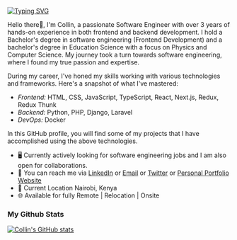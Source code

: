 [![Typing SVG](https://readme-typing-svg.demolab.com?font=Fira+Code&pause=6000&color=18F70E&background=57565500&width=635&lines=Collin+-+Frontend+and+Backend+Developer+👋+🖥💻)](https://git.io/typing-svg)
<!-- ###  [![Typing SVG](https://readme-typing-svg.demolab.com/?lines=Collin+-+Frontend+Developer+Mobile+App+Developer+👋+🖥💻)](https://git.io/typing-svg) -->
<!-- [![Typing SVG](https://readme-typing-svg.demolab.com/?lines=Hello+I'm+Collin+text+texte+texf;Second+line+of+text)](https://git.io/typing-svg) -->

Hello there👋,
I'm Collin, a passionate Software Engineer with over 3 years of hands-on experience in both frontend and backend development. I hold a Bachelor's degree in software engineering (Frontend Development) and a bachelor's degree in Education Science with a focus on Physics and Computer Science. My journey took a turn towards software engineering, where I found my true passion and expertise.

During my career, I've honed my skills working with various technologies and frameworks. Here's a snapshot of what I've mastered:

* *Frontend:* HTML, CSS, JavaScript, TypeScript, React, Next.js, Redux, Redux Thunk
* *Backend:* Python, PHP, Django, Laravel
* *DevOps:* Docker


In this GitHub profile, you will find some of my projects that I have accomplished using the above technologies.

* 🖥️ Currently actively looking for software engineering jobs and I am also open for collaborations.
* 🔗 You can reach me via [LinkedIn](www.linkedin.com/in/collin-mwenda-software-engineer) or [Email](cmwenda20@gmail.com) or [Twitter](https://twitter.com/mwenda_collin) or [Personal Portfolio Website](https://collinm254.github.io/Portfolio1/)
* 📍 Current Location Nairobi, Kenya
* 🌐 Available for fully Remote | Relocation | Onsite

### My Github Stats

[![Collin's GitHub stats](https://github-readme-stats.vercel.app/api?username=CollinM254&count_private=true&show_icons=true&theme=dark)](https://github.com/anuraghazra/github-readme-stats)
